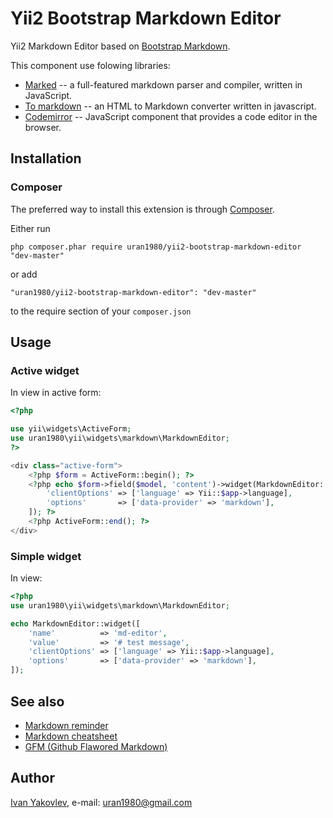 # Yii2 Bootstrap Markdown Editor

Yii2 Markdown Editor based on [Bootstrap Markdown](http://www.codingdrama.com/bootstrap-markdown/).

This component use folowing libraries:
* [Marked](https://github.com/chjj/marked) -- a full-featured markdown parser and compiler, written in JavaScript.
* [To markdown](https://github.com/domchristie/to-markdown) -- an HTML to Markdown converter written in javascript.
* [Codemirror](https://github.com/codemirror/codemirror) -- JavaScript component that provides a code editor in the browser.


## Installation

### Composer

The preferred way to install this extension is through [Composer](http://getcomposer.org/).

Either run

```
php composer.phar require uran1980/yii2-bootstrap-markdown-editor "dev-master"
```

or add

```
"uran1980/yii2-bootstrap-markdown-editor": "dev-master"
```

to the require section of your ```composer.json```


## Usage

### Active widget

In view in active form:

```php
<?php

use yii\widgets\ActiveForm;
use uran1980\yii\widgets\markdown\MarkdownEditor;
?>

<div class="active-form">
    <?php $form = ActiveForm::begin(); ?>
    <?php echo $form->field($model, 'content')->widget(MarkdownEditor::className(), [
        'clientOptions' => ['language' => Yii::$app->language],
        'options'       => ['data-provider' => 'markdown'],
    ]); ?>
    <?php ActiveForm::end(); ?>
</div>
```


### Simple widget

In view:

```php
<?php
use uran1980\yii\widgets\markdown\MarkdownEditor;

echo MarkdownEditor::widget([
    'name'          => 'md-editor',
    'value'         => '# test message',
    'clientOptions' => ['language' => Yii::$app->language],
    'options'       => ['data-provider' => 'markdown'],
]);
```


## See also

* [Markdown reminder](http://sites.ateliers-pierrot.fr/markdown-extended/markdown_reminders.html)
* [Markdown cheatsheet](https://github.com/adam-p/markdown-here/wiki/Markdown-Cheatsheet#wiki-hr)
* [GFM (Github Flawored Markdown)](http://github.github.com/github-flavored-markdown/)


## Author
[Ivan Yakovlev](https://github.com/uran1980/), e-mail: [uran1980@gmail.com](mailto:uran1980@gmail.com)
